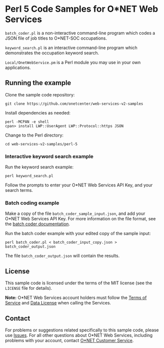 # Perl 5 Code Samples for O\*NET Web Services

`batch_coder.pl` is a non-interactive command-line program which codes a JSON file of job titles to O*NET-SOC occupations.

`keyword_search.pl` is an interactive command-line program which demonstrates the occupation keyword search.

`Local/OnetWebService.pm` is a Perl module you may use in your own applications.

## Running the example

Clone the sample code repository:

    git clone https://github.com/onetcenter/web-services-v2-samples

Install dependencies as needed:

    perl -MCPAN -e shell
    cpan> install LWP::UserAgent LWP::Protocol::https JSON

Change to the Perl directory:

    cd web-services-v2-samples/perl-5

### Interactive keyword search example

Run the keyword search example:

    perl keyword_search.pl

Follow the prompts to enter your O*NET Web Services API Key, and your search terms.

### Batch coding example

Make a copy of the file `batch_coder_sample_input.json`, and add your O*NET Web Services API Key. For more information on the file format, see the [batch coder documentation](batch_coder_README.md).

Run the batch coder example with your edited copy of the sample input:

    perl batch_coder.pl < batch_coder_input_copy.json > batch_coder_output.json
    
The file `batch_coder_output.json` will contain the results.

## License

This sample code is licensed under the terms of the MIT license (see the `LICENSE` file for details).

**Note:** O\*NET Web Services account holders must follow the [Terms of Service](https://services-beta.onetcenter.org/terms) and [Data License](https://services-beta.onetcenter.org/help/license_data) when calling the Services.

## Contact

For problems or suggestions related specifically to this sample code, please use [Issues](https://github.com/onetcenter/web-services-v2-samples/issues/). For all other questions about O\*NET Web Services, including problems with your account, contact [O\*NET Customer Service](mailto:onet@onetcenter.org).
